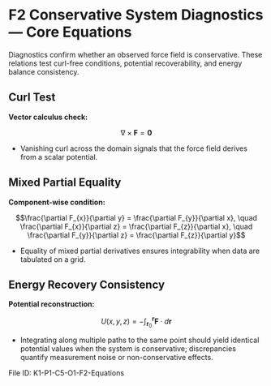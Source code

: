 # F2 Conservative System Diagnostics — Core Equations

Diagnostics confirm whether an observed force field is conservative. These relations test curl-free conditions, potential recoverability, and energy balance consistency.

## Curl Test
**Vector calculus check:**

$$\nabla \times \mathbf{F} = \mathbf{0}$$

- Vanishing curl across the domain signals that the force field derives from a scalar potential.

## Mixed Partial Equality
**Component-wise condition:**

$$\frac{\partial F_{x}}{\partial y} = \frac{\partial F_{y}}{\partial x}, \quad \frac{\partial F_{x}}{\partial z} = \frac{\partial F_{z}}{\partial x}, \quad \frac{\partial F_{y}}{\partial z} = \frac{\partial F_{z}}{\partial y}$$

- Equality of mixed partial derivatives ensures integrability when data are tabulated on a grid.

## Energy Recovery Consistency
**Potential reconstruction:**

$$U(x,y,z) = - \int_{\mathbf{r}_{0}}^{\mathbf{r}} \mathbf{F} \cdot d\mathbf{r}$$

- Integrating along multiple paths to the same point should yield identical potential values when the system is conservative; discrepancies quantify measurement noise or non-conservative effects.

File ID: K1-P1-C5-O1-F2-Equations

